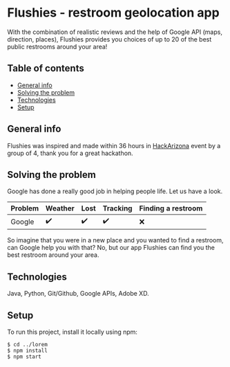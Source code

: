 # Flushies - restroom geolocation app

With the combination of realistic reviews and the help of Google API (maps, direction, places), Flushies provides you choices of up to 20 of the best public restrooms around your area!

## Table of contents

* [General info](#general-info)
* [Solving the problem](#solving-the-problem)
* [Technologies](#technologies)
* [Setup](#setup)

## General info

Flushies was inspired and made within 36 hours in [HackArizona](https://hack-arizona.devpost.com/) event by a group of 4, thank you for a great hackathon.

## Solving the problem

Google has done a really good job in helping people life. Let us have a look.

Problem | Weather | Lost | Tracking | Finding a restroom
:------------ | :-------------| :-------------| :-------------| :-------------
Google | :heavy_check_mark: |  :heavy_check_mark: | :heavy_check_mark: | :x:

So imagine that you were in a new place and you wanted to find a restroom, can Google help you with that? No, but our app Flushies can find you the best restroom around your area.

## Technologies

Java, Python, Git/Github, Google APIs, Adobe XD.

## Setup

To run this project, install it locally using npm:

```
$ cd ../lorem
$ npm install
$ npm start
```
